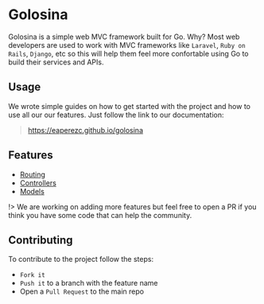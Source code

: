 # Golosina

Golosina is a simple web MVC framework built for Go. Why? Most web developers are used to work with MVC frameworks like `Laravel`, `Ruby on Rails`, `Django`, etc so this will help them feel more confortable using Go to build their services and APIs.

## Usage

We wrote simple guides on how to get started with the project and how to use all our our features. Just follow the link to our documentation:

> https://eaperezc.github.io/golosina

## Features

* [Routing](routing.md)
* [Controllers](controllers.md)
* [Models](models.md)

!> We are working on adding more features but feel free to open a PR if you think you have some code that can help the community.

## Contributing

To contribute to the project follow the steps: 
* `Fork it`
* `Push it` to a branch with the feature name
* Open a `Pull Request` to the main repo
